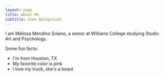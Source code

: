 ```yaml
---
layout: page
title: About Me
subtitle: Some Background
---
```


I am Melissa Mendino Solano, a senior at Williams College studying Studio Art and Psychology.

Some fun facts:

- I'm from Houston, TX
- My favorite color is pink
- I love my truck, she's a beaut

